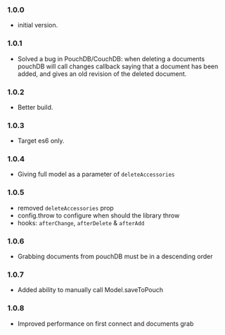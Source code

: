 ### 1.0.0

-   initial version.

### 1.0.1

-   Solved a bug in PouchDB/CouchDB: when deleting a documents pouchDB will call changes callback saying that a document has been added, and gives an old revision of the deleted document.

### 1.0.2

-   Better build.

### 1.0.3

-   Target es6 only.

### 1.0.4

-   Giving full model as a parameter of `deleteAccessories`

### 1.0.5

-   removed `deleteAccessories` prop
-   config.throw to configure when should the library throw
-   hooks: `afterChange`, `afterDelete` & `afterAdd`

### 1.0.6

-   Grabbing documents from pouchDB must be in a descending order

### 1.0.7

-   Added ability to manually call Model.saveToPouch

### 1.0.8

-   Improved performance on first connect and documents grab
